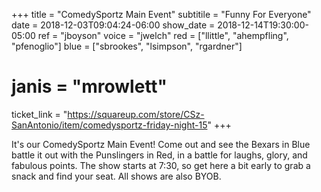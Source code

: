 +++
title = "ComedySportz Main Event"
subtitile = "Funny For Everyone"
date = 2018-12-03T09:04:24-06:00
show_date = 2018-12-14T19:30:00-05:00
ref = "jboyson"
voice = "jwelch"
red = ["llittle", "ahempfling", "pfenoglio"]
blue = ["sbrookes", "lsimpson", "rgardner"]
# janis = "mrowlett"


ticket_link = "https://squareup.com/store/CSz-SanAntonio/item/comedysportz-friday-night-15"
+++

It's our ComedySportz Main Event! Come out and see the Bexars in Blue battle it out with the Punslingers in Red, in a battle for laughs, glory, and fabulous points. The show starts at 7:30, so get here a bit early to grab a snack and find your seat. All shows are also BYOB.
